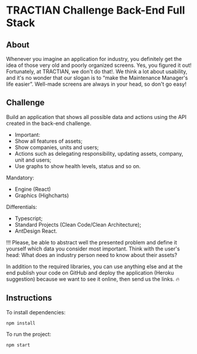 # TRACTIAN Challenge Back-End Full Stack 

## About

Whenever you imagine an application for industry, you definitely get the idea of ​​those very old and poorly organized screens. Yes, you figured it out! Fortunately, at TRACTIAN, we don't do that!. We think a lot about usability, and it's no wonder that our slogan is to “make the Maintenance Manager's life easier”. Well-made screens are always in your head, so don't go easy!

## Challenge

Build an application that shows all possible data and actions using the API created in the back-end challenge.

- Important:
- Show all features of assets;
- Show companies, units and users;
- Actions such as delegating responsibility, updating assets, company, unit and users;
- Use graphs to show health levels, status and so on.

Mandatory:
- Engine (React)
- Graphics (Highcharts)

Differentials:
- Typescript;
- Standard Projects (Clean Code/Clean Architecture);
- AntDesign React.

!!! Please, be able to abstract well the presented problem and define it yourself which data you consider most important. Think with the user's head: What does an industry person need to know about their assets?

In addition to the required libraries, you can use anything else and at the end publish your code on GitHub and deploy the application (Heroku suggestion) because we want to see it online, then send us the links. 🔥

## Instructions

To install dependencies:
```
npm install
```

To run the project:
```
npm start
```
